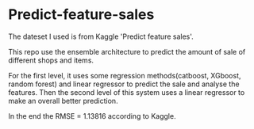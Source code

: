 # Predict-feature-sales

The dateset I used is from Kaggle 'Predict feature sales'.

This repo use the ensemble architecture to predict the amount of sale of different shops and items. 

For the first level, it uses some regression methods(catboost, XGboost, random forest) and linear regressor to predict the sale and analyse the features. Then the second level of this system uses a linear regressor to make an overall better prediction.

In the end the RMSE = 1.13816 according to Kaggle.
